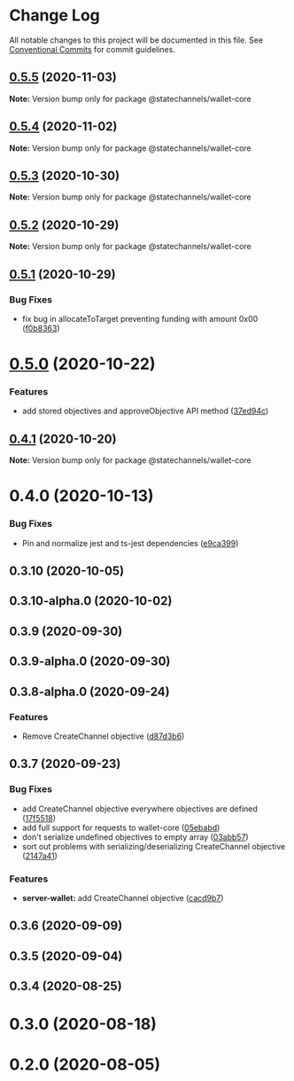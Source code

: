 # Change Log

All notable changes to this project will be documented in this file.
See [Conventional Commits](https://conventionalcommits.org) for commit guidelines.

## [0.5.5](https://github.com/statechannels/statechannels/compare/@statechannels/wallet-core@0.5.3...@statechannels/wallet-core@0.5.5) (2020-11-03)

**Note:** Version bump only for package @statechannels/wallet-core





## [0.5.4](https://github.com/statechannels/statechannels/compare/@statechannels/wallet-core@0.5.3...@statechannels/wallet-core@0.5.4) (2020-11-02)

**Note:** Version bump only for package @statechannels/wallet-core





## [0.5.3](https://github.com/statechannels/statechannels/compare/@statechannels/wallet-core@0.5.1...@statechannels/wallet-core@0.5.3) (2020-10-30)

**Note:** Version bump only for package @statechannels/wallet-core





## [0.5.2](https://github.com/statechannels/statechannels/compare/@statechannels/wallet-core@0.5.1...@statechannels/wallet-core@0.5.2) (2020-10-29)

**Note:** Version bump only for package @statechannels/wallet-core





## [0.5.1](https://github.com/statechannels/statechannels/compare/@statechannels/wallet-core@0.5.0...@statechannels/wallet-core@0.5.1) (2020-10-29)


### Bug Fixes

* fix bug in allocateToTarget preventing funding with amount 0x00 ([f0b8363](https://github.com/statechannels/statechannels/commit/f0b8363b1645e0169c110fef5f61b4922338a7aa))





# [0.5.0](https://github.com/statechannels/statechannels/compare/@statechannels/wallet-core@0.4.1...@statechannels/wallet-core@0.5.0) (2020-10-22)


### Features

* add stored objectives and approveObjective API method ([37ed94c](https://github.com/statechannels/statechannels/commit/37ed94c85ce984fdf583eef92e1250625c591565))





## [0.4.1](https://github.com/statechannels/statechannels/compare/@statechannels/wallet-core@0.4.0...@statechannels/wallet-core@0.4.1) (2020-10-20)

**Note:** Version bump only for package @statechannels/wallet-core





# 0.4.0 (2020-10-13)


### Bug Fixes

* Pin and normalize jest and ts-jest dependencies ([e9ca399](https://github.com/statechannels/statechannels/commit/e9ca3997119645fdb9f558a921361171c20d66a0))



## 0.3.10 (2020-10-05)



## 0.3.10-alpha.0 (2020-10-02)



## 0.3.9 (2020-09-30)



## 0.3.9-alpha.0 (2020-09-30)



## 0.3.8-alpha.0 (2020-09-24)


### Features

* Remove CreateChannel objective ([d87d3b6](https://github.com/statechannels/statechannels/commit/d87d3b68e9a84945b105c7883aaf130176264a42))



## 0.3.7 (2020-09-23)


### Bug Fixes

* add CreateChannel objective everywhere objectives are defined ([17f5518](https://github.com/statechannels/statechannels/commit/17f5518c1d396d3d552573794422b7e6ce5c7097))
* add full support for requests to wallet-core ([05ebabd](https://github.com/statechannels/statechannels/commit/05ebabdd9c379f08c5715b5b3f6d25291bd2ca1e))
* don't serialize undefined objectives to empty array ([03abb57](https://github.com/statechannels/statechannels/commit/03abb5752b0e530cef4ca2145808f83d5429b36b))
* sort out problems with serializing/deserializing CreateChannel objective ([2147a41](https://github.com/statechannels/statechannels/commit/2147a41e5a8190d185a300722d3b61203793f26b))


### Features

* **server-wallet:** add CreateChannel objective ([cacd9b7](https://github.com/statechannels/statechannels/commit/cacd9b7cf55c958168e3d521ad40b80e475f2705))



## 0.3.6 (2020-09-09)



## 0.3.5 (2020-09-04)



## 0.3.4 (2020-08-25)



# 0.3.0 (2020-08-18)



# 0.2.0 (2020-08-05)
